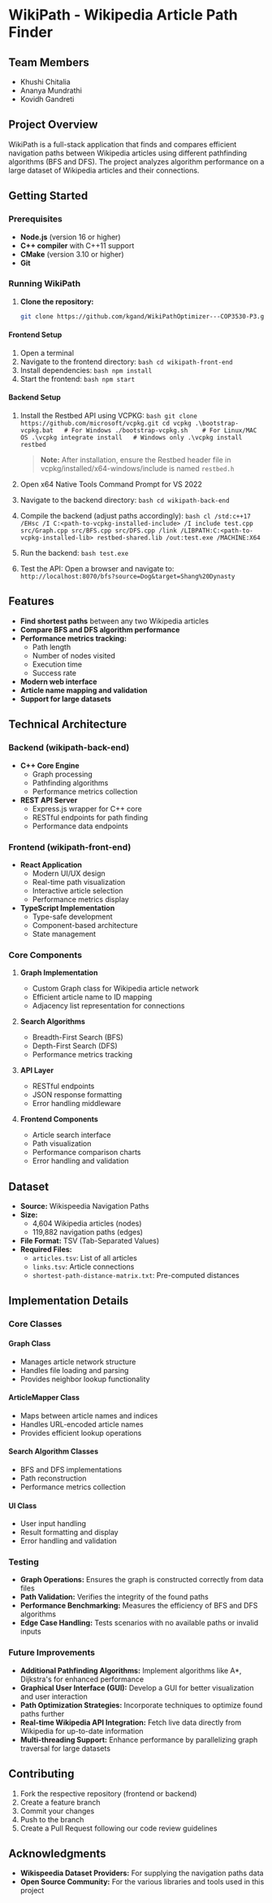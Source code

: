 # WikiPath - Wikipedia Article Path Finder

## Team Members
- Khushi Chitalia
- Ananya Mundrathi
- Kovidh Gandreti

## Project Overview
WikiPath is a full-stack application that finds and compares efficient navigation paths between Wikipedia articles using different pathfinding algorithms (BFS and DFS). The project analyzes algorithm performance on a large dataset of Wikipedia articles and their connections.

## Getting Started

### Prerequisites
- **Node.js** (version 16 or higher)
- **C++ compiler** with C++11 support
- **CMake** (version 3.10 or higher)
- **Git**

### Running WikiPath

1. **Clone the repository:**
    ```bash
    git clone https://github.com/kgand/WikiPathOptimizer---COP3530-P3.git
    ```

#### Frontend Setup
1. Open a terminal
2. Navigate to the frontend directory:   ```bash
   cd wikipath-front-end   ```
3. Install dependencies:   ```bash
   npm install   ```
4. Start the frontend:   ```bash
   npm start   ```

#### Backend Setup
1. Install the Restbed API using VCPKG:   ```bash
   git clone https://github.com/microsoft/vcpkg.git
   cd vcpkg
   .\bootstrap-vcpkg.bat   # For Windows
   ./bootstrap-vcpkg.sh    # For Linux/MAC OS
   .\vcpkg integrate install   # Windows only
   .\vcpkg install restbed   ```
   > **Note:** After installation, ensure the Restbed header file in vcpkg/installed/x64-windows/include is named `restbed.h`

2. Open x64 Native Tools Command Prompt for VS 2022

3. Navigate to the backend directory:   ```bash
   cd wikipath-back-end   ```

4. Compile the backend (adjust paths accordingly):   ```bash
   cl /std:c++17 /EHsc /I C:<path-to-vcpkg-installed-include> /I include test.cpp src/Graph.cpp src/BFS.cpp src/DFS.cpp /link /LIBPATH:C:<path-to-vcpkg-installed-lib> restbed-shared.lib /out:test.exe /MACHINE:X64   ```

5. Run the backend:   ```bash
   test.exe   ```

6. Test the API:
   Open a browser and navigate to:   ```
   http://localhost:8070/bfs?source=Dog&target=Shang%20Dynasty   ```

## Features
- **Find shortest paths** between any two Wikipedia articles
- **Compare BFS and DFS algorithm performance**
- **Performance metrics tracking:**
  - Path length
  - Number of nodes visited
  - Execution time
  - Success rate
- **Modern web interface**
- **Article name mapping and validation**
- **Support for large datasets**

## Technical Architecture

### Backend (wikipath-back-end)
- **C++ Core Engine**
  - Graph processing
  - Pathfinding algorithms
  - Performance metrics collection
- **REST API Server**
  - Express.js wrapper for C++ core
  - RESTful endpoints for path finding
  - Performance data endpoints

### Frontend (wikipath-front-end)
- **React Application**
  - Modern UI/UX design
  - Real-time path visualization
  - Interactive article selection
  - Performance metrics display
- **TypeScript Implementation**
  - Type-safe development
  - Component-based architecture
  - State management

### Core Components
1. **Graph Implementation**
   - Custom Graph class for Wikipedia article network
   - Efficient article name to ID mapping
   - Adjacency list representation for connections

2. **Search Algorithms**
   - Breadth-First Search (BFS)
   - Depth-First Search (DFS)
   - Performance metrics tracking

3. **API Layer**
   - RESTful endpoints
   - JSON response formatting
   - Error handling middleware

4. **Frontend Components**
   - Article search interface
   - Path visualization
   - Performance comparison charts
   - Error handling and validation

## Dataset
- **Source:** Wikispeedia Navigation Paths
- **Size:** 
  - 4,604 Wikipedia articles (nodes)
  - 119,882 navigation paths (edges)
- **File Format:** TSV (Tab-Separated Values)
- **Required Files:**
  - `articles.tsv`: List of all articles
  - `links.tsv`: Article connections
  - `shortest-path-distance-matrix.txt`: Pre-computed distances



## Implementation Details

### Core Classes

#### Graph Class
- Manages article network structure
- Handles file loading and parsing
- Provides neighbor lookup functionality

#### ArticleMapper Class
- Maps between article names and indices
- Handles URL-encoded article names
- Provides efficient lookup operations

#### Search Algorithm Classes
- BFS and DFS implementations
- Path reconstruction
- Performance metrics collection

#### UI Class
- User input handling
- Result formatting and display
- Error handling and validation

### Testing
- **Graph Operations:** Ensures the graph is constructed correctly from data files
- **Path Validation:** Verifies the integrity of the found paths
- **Performance Benchmarking:** Measures the efficiency of BFS and DFS algorithms
- **Edge Case Handling:** Tests scenarios with no available paths or invalid inputs

### Future Improvements
- **Additional Pathfinding Algorithms:** Implement algorithms like A*, Dijkstra's for enhanced performance
- **Graphical User Interface (GUI):** Develop a GUI for better visualization and user interaction
- **Path Optimization Strategies:** Incorporate techniques to optimize found paths further
- **Real-time Wikipedia API Integration:** Fetch live data directly from Wikipedia for up-to-date information
- **Multi-threading Support:** Enhance performance by parallelizing graph traversal for large datasets

## Contributing
1. Fork the respective repository (frontend or backend)
2. Create a feature branch
3. Commit your changes
4. Push to the branch
5. Create a Pull Request following our code review guidelines

## Acknowledgments
- **Wikispeedia Dataset Providers:** For supplying the navigation paths data
- **Open Source Community:** For the various libraries and tools used in this project
